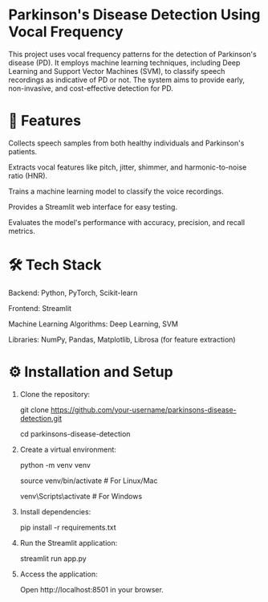 # Parkinson's Disease Detection Using Vocal Frequency

This project uses vocal frequency patterns for the detection of Parkinson's disease (PD). It employs machine learning techniques, including Deep Learning and Support Vector Machines (SVM), to classify speech recordings as indicative of PD or not. The system aims to provide early, non-invasive, and cost-effective detection for PD.

# 🚀 Features

Collects speech samples from both healthy individuals and Parkinson's patients.

Extracts vocal features like pitch, jitter, shimmer, and harmonic-to-noise ratio (HNR).

Trains a machine learning model to classify the voice recordings.

Provides a Streamlit web interface for easy testing.

Evaluates the model's performance with accuracy, precision, and recall metrics.

# 🛠️ Tech Stack

Backend: Python, PyTorch, Scikit-learn

Frontend: Streamlit

Machine Learning Algorithms: Deep Learning, SVM

Libraries: NumPy, Pandas, Matplotlib, Librosa (for feature extraction)

# ⚙️ Installation and Setup

1. Clone the repository:

    git clone https://github.com/your-username/parkinsons-disease-detection.git

    cd parkinsons-disease-detection

2. Create a virtual environment:

    python -m venv venv
   
    source venv/bin/activate   # For Linux/Mac
   
    venv\Scripts\activate      # For Windows
   
3. Install dependencies:
   
    pip install -r requirements.txt
   
4. Run the Streamlit application:

    streamlit run app.py
   
5. Access the application:
   
    Open http://localhost:8501 in your browser.
